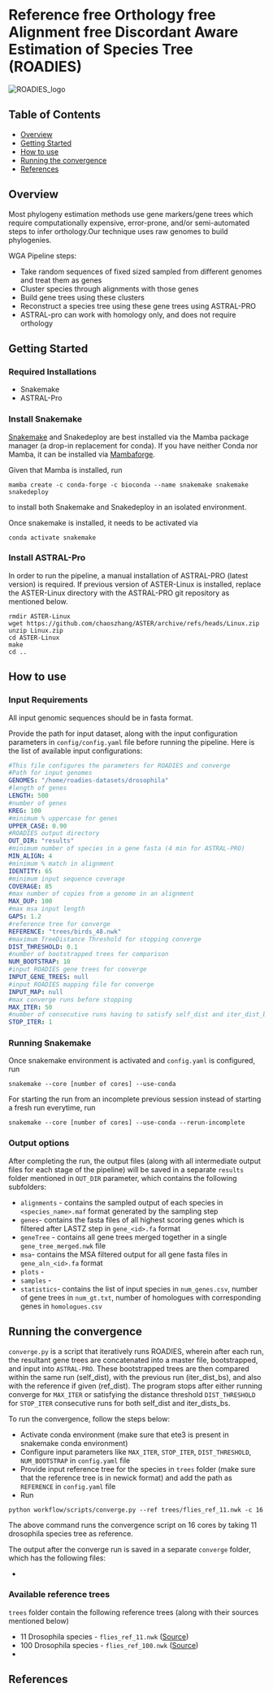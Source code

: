 # Reference free Orthology free Alignment free Discordant Aware Estimation of Species Tree (ROADIES)
![ROADIES_logo](https://github.com/TurakhiaLab/wga-phylo/assets/114828525/05cd206e-542c-4ee4-bfd6-d4c03fed5984)


## Table of Contents
- [Overview](#overview)
- [Getting Started](#gettingstarted) 
- [How to use](#usage)
- [Running the convergence](#convergence)
- [References](#references)

## <a name="overview"></a> Overview

Most phylogeny estimation methods use gene markers/gene trees which require computationally expensive, error-prone, and/or semi-automated steps to infer orthology.Our technique uses raw genomes to build phylogenies. <br>

WGA Pipeline steps:
- Take random sequences of fixed sized sampled from different genomes and treat them as genes
- Cluster species through alignments with those genes
- Build gene trees using these clusters
- Reconstruct a species tree using these gene trees using ASTRAL-PRO
- ASTRAL-pro can work with homology only, and does not require orthology

## <a name="gettingstarted"></a> Getting Started

### Required Installations

- Snakemake
- ASTRAL-Pro

### Install Snakemake

[Snakemake](https://snakemake.readthedocs.io/en/stable/getting_started/installation.html) and Snakedeploy are best installed via the Mamba package manager (a drop-in replacement for conda). If you have neither Conda nor Mamba, it can be installed via [Mambaforge](https://github.com/conda-forge/miniforge#mambaforge). 

Given that Mamba is installed, run 

```
mamba create -c conda-forge -c bioconda --name snakemake snakemake snakedeploy
``` 

to install both Snakemake and Snakedeploy in an isolated environment. 

Once snakemake is installed, it needs to be activated via

```
conda activate snakemake
```
### Install ASTRAL-Pro

In order to run the pipeline, a manual installation of ASTRAL-PRO (latest version) is required. If previous version of ASTER-Linux is installed, replace the ASTER-Linux directory with the ASTRAL-PRO git repository as mentioned below. 

```
rmdir ASTER-Linux
wget https://github.com/chaoszhang/ASTER/archive/refs/heads/Linux.zip
unzip Linux.zip
cd ASTER-Linux
make
cd ..
```

## <a name="usage"></a> How to use

### Input Requirements

All input genomic sequences should be in fasta format. 

Provide the path for input dataset, along with the input configuration parameters in `config/config.yaml` file before running the pipeline. Here is the list of available input configurations:

```yaml
#This file configures the parameters for ROADIES and converge
#Path for input genomes
GENOMES: "/home/roadies-datasets/drosophila"
#length of genes
LENGTH: 500
#number of genes
KREG: 100
#minimum % uppercase for genes
UPPER_CASE: 0.90
#ROADIES output directory
OUT_DIR: "results"
#minimum number of species in a gene fasta (4 min for ASTRAL-PRO)
MIN_ALIGN: 4 
#minimum % match in alignment
IDENTITY: 65
#minimum input sequence coverage
COVERAGE: 85
#max number of copies from a genome in an alignment
MAX_DUP: 100
#max msa input length
GAPS: 1.2
#reference tree for converge
REFERENCE: "trees/birds_48.nwk"
#maximum TreeDistance Threshold for stopping converge
DIST_THRESHOLD: 0.1
#number of bootstrapped trees for comparison
NUM_BOOTSTRAP: 10
#input ROADIES gene trees for converge
INPUT_GENE_TREES: null
#input ROADIES mapping file for converge
INPUT_MAP: null
#max converge runs before stopping
MAX_ITER: 50
#number of consecutive runs having to satisfy self_dist and iter_dist_bs thresholds before stopping
STOP_ITER: 1
```
### Running Snakemake

Once snakemake environment is activated and `config.yaml` is configured, run
```
snakemake --core [number of cores] --use-conda
```
For starting the run from an incomplete previous session instead of starting a fresh run everytime, run
```
snakemake --core [number of cores] --use-conda --rerun-incomplete
```
### Output options

After completing the run, the output files (along with all intermediate output files for each stage of the pipeline) will be saved in a separate `results` folder mentioned in `OUT_DIR` parameter, which contains the following subfolders:

- `alignments` - contains the sampled output of each species in `<species_name>.maf` format generated by the sampling step
- `genes`- contains the fasta files of all highest scoring genes which is filtered after LASTZ step in `gene_<id>.fa` format
- `geneTree` - contains all gene trees merged together in a single `gene_tree_merged.nwk` file 
- `msa`- contains the MSA filtered output for all gene fasta files in `gene_aln_<id>.fa` format
- `plots` - 
- `samples` - 
- `statistics`- contains the list of input species in `num_genes.csv`, number of gene trees in `num_gt.txt`, number of homologues with corresponding genes in `homologues.csv`

## <a name="convergence"></a> Running the convergence

`converge.py` is a script that iteratively runs ROADIES, wherein after each run, the resultant gene trees are concatenated into a master file, bootstrapped, and input into `ASTRAL-PRO`. These bootstrapped trees are then compared within the same run (self_dist), with the previous run (iter_dist_bs), and also with the reference if given (ref_dist). The program stops after either running converge for `MAX_ITER` or satisfying the distance threshold `DIST_THRESHOLD` for `STOP_ITER` consecutive runs for both self_dist and iter_dists_bs. 

To run the convergence, follow the steps below:

- Activate conda environment (make sure that ete3 is present in snakemake conda environment)
- Configure input parameters like `MAX_ITER`, `STOP_ITER`, `DIST_THRESHOLD`, `NUM_BOOTSTRAP` in `config.yaml` file
- Provide input reference tree for the species in `trees` folder (make sure that the reference tree is in newick format) and add the path as `REFERENCE` in `config.yaml` file
- Run
```
python workflow/scripts/converge.py --ref trees/flies_ref_11.nwk -c 16
```
The above command runs the convergence script on 16 cores by taking 11 drosophila species tree as reference. 

The output after the converge run is saved in a separate `converge` folder, which has the following files:

- 

### Available reference trees

`trees` folder contain the following reference trees (along with their sources mentioned below)

- 11 Drosophila species - `flies_ref_11.nwk` ([Source](http://timetree.org/))
- 100 Drosophila species - `flies_ref_100.nwk` ([Source](https://github.com/flyseq/drosophila_assembly_pipelines/blob/master/figure_data/figure5/busco_species_astral.tree))
- 

## <a name="references"></a> References





